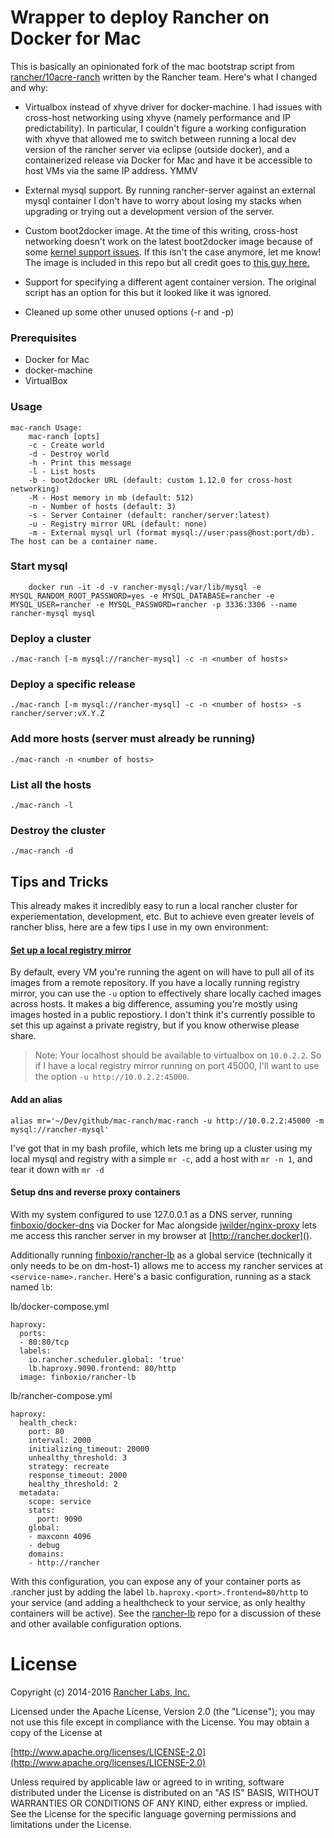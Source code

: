 # Wrapper to deploy Rancher on Docker for Mac

This is basically an opinionated fork of the mac bootstrap script from [rancher/10acre-ranch](https://github.com/rancher/10acre-ranch) written by the Rancher team. Here's what I changed and why:

- Virtualbox instead of xhyve driver for docker-machine. I had issues with cross-host networking using xhyve (namely performance and IP predictability). In particular, I couldn't figure a working configuration with xhyve that allowed me to switch between running a local dev version of the rancher server via eclipse (outside docker), and a containerized release via Docker for Mac and have it be accessible to host VMs via the same IP address. YMMV

- External mysql support. By running rancher-server against an external mysql container I don't have to worry about losing my stacks when upgrading or trying out a development version of the server.

- Custom boot2docker image. At the time of this writing, cross-host networking doesn't work on the latest boot2docker image because of some [kernel support issues](https://forums.rancher.com/t/how-to-get-rancher-overlay-network-working-locally/3044/9). If this isn't the case anymore, let me know! The image is included in this repo but all credit goes to [this guy here.](http://www.odoko.co.uk/local-rancher-with-overlay-networking/)

- Support for specifying a different agent container version. The original script has an option for this but it looked like it was ignored.

- Cleaned up some other unused options (-r and -p)

### Prerequisites

- Docker for Mac
- docker-machine
- VirtualBox

### Usage

```
mac-ranch Usage:
    mac-ranch [opts]
    -c - Create world
    -d - Destroy world
    -h - Print this message
    -l - List hosts
    -b - boot2docker URL (default: custom 1.12.0 for cross-host networking)
    -M - Host memory in mb (default: 512)
    -n - Number of hosts (default: 3)
    -s - Server Container (default: rancher/server:latest)
    -u - Registry mirror URL (default: none)
    -m - External mysql url (format mysql://user:pass@host:port/db). The host can be a container name.

```

### Start mysql

```
    docker run -it -d -v rancher-mysql:/var/lib/mysql -e MYSQL_RANDOM_ROOT_PASSWORD=yes -e MYSQL_DATABASE=rancher -e MYSQL_USER=rancher -e MYSQL_PASSWORD=rancher -p 3336:3306 --name rancher-mysql mysql
```

### Deploy a cluster

```
./mac-ranch [-m mysql://rancher-mysql] -c -n <number of hosts>
```

### Deploy a specific release

```
./mac-ranch [-m mysql://rancher-mysql] -c -n <number of hosts> -s rancher/server:vX.Y.Z
```

### Add more hosts (server must already be running)

```
./mac-ranch -n <number of hosts>
```

### List all the hosts

```
./mac-ranch -l
```

### Destroy the cluster

```
./mac-ranch -d
```

## Tips and Tricks

This already makes it incredibly easy to run a local rancher cluster for experiementation, development, etc. But to achieve even greater levels of rancher bliss, here are a few tips I use in my own environment:

#### [Set up a local registry mirror](https://github.com/docker/distribution/blob/master/docs/recipes/osx-setup-guide.md)
By default, every VM you're running the agent on will have to pull all of its images from a remote repository. If you have a locally running registry mirror, you can use the `-u` option to effectively share locally cached images across hosts. It makes a big difference, assuming you're mostly using images hosted in a public repostiory. I don't think it's currently possible to set this up against a private registry, but if you know otherwise please share.

> Note:
> Your localhost should be available to virtualbox on `10.0.2.2`. So if I have a local registry mirror running on port 45000, I'll want to use the option `-u http://10.0.2.2:45000`.

#### Add an alias
```
alias mr='~/Dev/github/mac-ranch/mac-ranch -u http://10.0.2.2:45000 -m mysql://rancher-mysql'
```
I've got that in my bash profile, which lets me bring up a cluster using my local mysql and registry with a simple `mr -c`, add a host with `mr -n 1`, and tear it down with `mr -d`

#### Setup dns and reverse proxy containers

With my system configured to use 127.0.0.1 as a DNS server, running [finboxio/docker-dns](https://github.com/finboxio/docker-dns) via Docker for Mac alongside [jwilder/nginx-proxy](https://github.com/jwilder/nginx-proxy) lets me access this rancher server in my browser at [http://rancher.docker]().

Additionally running [finboxio/rancher-lb](https://github.com/finboxio/rancher-lb) as a global service (technically it only needs to be on dm-host-1) allows me to access my rancher services at `<service-name>.rancher`. Here's a basic configuration, running as a stack named `lb`:

lb/docker-compose.yml

```
haproxy:
  ports:
  - 80:80/tcp
  labels:
    io.rancher.scheduler.global: 'true'
    lb.haproxy.9090.frontend: 80/http
  image: finboxio/rancher-lb
```

lb/rancher-compose.yml

```
haproxy:
  health_check:
    port: 80
    interval: 2000
    initializing_timeout: 20000
    unhealthy_threshold: 3
    strategy: recreate
    response_timeout: 2000
    healthy_threshold: 2
  metadata:
    scope: service
    stats:
      port: 9090
    global:
    - maxconn 4096
    - debug
    domains:
    - http://rancher
```

With this configuration, you can expose any of your container ports as <service-name>.rancher just by adding the label `lb.haproxy.<port>.frontend=80/http` to your service (and adding a healthcheck to your service, as only healthy containers will be active). See the [rancher-lb](https://github.com/finboxio/rancher-lb) repo for a discussion of these and other available configuration options.

# License
Copyright (c) 2014-2016 [Rancher Labs, Inc.](http://rancher.com)

Licensed under the Apache License, Version 2.0 (the "License");
you may not use this file except in compliance with the License.
You may obtain a copy of the License at

[http://www.apache.org/licenses/LICENSE-2.0](http://www.apache.org/licenses/LICENSE-2.0)

Unless required by applicable law or agreed to in writing, software
distributed under the License is distributed on an "AS IS" BASIS,
WITHOUT WARRANTIES OR CONDITIONS OF ANY KIND, either express or implied.
See the License for the specific language governing permissions and
limitations under the License.
